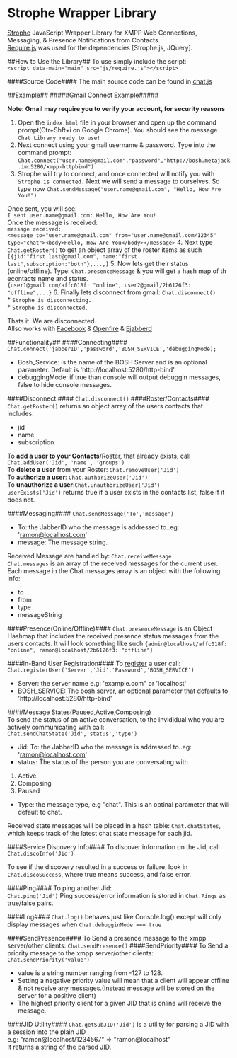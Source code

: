 Strophe Wrapper Library
=======================

[Strophe](http://strophe.im/strophejs/) JavaScript Wrapper Library for XMPP Web Connections, Messaging, &amp; Presence Notifications from Contacts.  
[Require.js](http://requirejs.org/) was used for the dependencies [Strophe.js, JQuery].

##How to Use the Library##
To use simply include the script:  
`<script data-main="main" src="js/require.js"></script>`

####Source Code####
The main source code can be found in [chat.js](chat.js)

##Example##
#####Gmail Connect Example#####

  **Note: Gmail may require you to verify your account, for security reasons**
  1. Open the `index.html` file in your browser and open up the command prompt(Ctr+Shft+i on Google Chrome). You should see the message `Chat Library ready to use! `
  2. Next connect using your gmail username & password. Type into the command prompt: `Chat.connect("user.name@gmail.com","password","http://bosh.metajack.im:5280/xmpp-httpbind")`
  3. Strophe will try to connect, and once connected will notify you with  `Strophe is connected.` Next we will send a message to ourselves. So type now `Chat.sendMessage("user.name@gmail.com", "Hello, How Are You!")`  
      
  Once sent, you will see:  
    `I sent user.name@gmail.com: Hello, How Are You! `  
  Once the message is received:  
    ```message received:```  
  ```<message to="user.name@gmail.com" from="user.name@gmail.com/12345" type="chat"><body>Hello, How Are You</body></message>```
  4. Next type `Chat.getRoster()` to get an object array of the roster items as such `[{jid:"first.last@gmail.com", name:"first last",subscription:"both"},...,]`
  5. Now lets get their status (online/offline). Type: `Chat.presenceMessage` & you will get a hash map of th econtacts name and status.   
    `{user1@gmail.com/affc018f: "online", user2@gmail/2b6126f3: "offline",...}`
  6. Finally lets disconnect from gmail: `Chat.disconnect()`  
    * `Strophe is disconnecting.`  
    * `Strophe is disconnected. `

  Thats it. We are disconnected.  
  Allso works with [Facebook](http://stackoverflow.com/questions/5897833/architecture-to-facebook-chat-from-a-webpage-xmpp-strophe-punjab) & [Openfire](http://www.igniterealtime.org/projects/openfire/) & [Ejabberd](http://www.ejabberd.im/)
    

##Functionality##
####Connecting####
  `Chat.connect('jabberID','password','BOSH_SERVICE','debuggingMode);`  
  * Bosh_Service: is the name of the BOSH Server and is an optional parameter. Default is 'http://localhost:5280/http-bind'
  * debuggingMode: if true than console will output debuggin messages, false to hide console messages.  
  
####Disconnect:####
  `Chat.disconnect()`
####Roster/Contacts####
  `Chat.getRoster()` returns an object array of the users contacts that includes:
  * jid
  * name  
  * subscription  

To **add a user to your Contacts**/Roster, that already exists, call `Chat.addUser('Jid', 'name', 'groups')`  
To **delete a user** from your Roster: `Chat.removeUser('Jid')`  
To **authorize a user**:  `Chat.authorizeUser('Jid')`  
To **unauthorize a user**:`Chat.unauthorizeUser('Jid')`  
`userExists('Jid')` returns true if a user exists in the contacts list, false if it does not.

####Messaging####
  `Chat.sendMessage('To','message')`  
  * To: the JabberID who the message is addressed to..eg: 'ramon@localhost.com'
  * message: The message string.  
  
Received Message are handled by: `Chat.receiveMessage`  
`Chat.messages` is an array of the received messages for the current user. Each message in the Chat.messages array is an object with the following info: 
  * to 
  * from
  * type
  * messageString  
  
####Presence(Online/Offline)####
  `Chat.presenceMessage` is an Object Hashmap that includes the received presence status messages from the users contacts.
  It will look something like such `{admin@localhost/affc018f: "online", ramon@localhost/2b6126f3: "offline"}`

####In-Band User Registration####
 To [register](http://xmpp.org/extensions/xep-0077.html) a user call:
 `Chat.registerUser('Server','Jid','Password','BOSH_SERVICE')`  
 * Server: the server name e.g: 'example.com" or 'localhost'
 * BOSH_SERVICE: The bosh server, an optional parameter that defaults to 'http://localhost:5280/http-bind'  
 

####Message States(Paused,Active,Composing)  
 To send the status of an active conversation, to the invididual who you are actively communicating with call:
 `Chat.sendChatState('Jid','status','type')`
  * Jid: To: the JabberID who the message is addressed to..eg: 'ramon@localhost.com'  
  * status: The status of the person you are conversating with
   1. Active
   2. Composing
   3. Paused
  * Type: the message type, e.g "chat". This is an optinal parameter that will default to chat.
  
 Received state messages will be placed in a hash table: `Chat.chatStates`, which keeps track of the latest chat state message for each jid.
 
####Service Discovery Info####
 To discover information on the Jid, call  
 `Chat.discoInfo('Jid')`

 To see if the discovery resulted in a success or failure, look in `Chat.discoSuccess`, where true means success, and false error.  

####Ping####
To ping another Jid:  
`Chat.ping('Jid')`
Ping success/error information is stored in `Chat.Pings` as true/false pairs.

  
####Log####
  `Chat.log()` behaves just like Console.log() except will only display messages when `Chat.debugginMode === true`

####SendPresence####
To Send a presence message to the xmpp server/other clients: `Chat.sendPresence()`
####SendPriority####
To Send a priority message to the xmpp server/other clients: `Chat.sendPriority('value')`
  * value is a string number ranging from -127 to 128.
  * Setting a negative priority value will mean that a client will appear offline & not receive any messages.(Instead message will be stored on the server for a positive client)
  * The highest priority client for a given JID that is online will receive the message.  
  
####JID Utility####
`Chat.getSubJID('Jid')` is a utility for parsing a JID with a session into the plain JID  
  e.g: "ramon@localhost/1234567" => "ramon@localhost"  
  It returns a string of the parsed JID.
